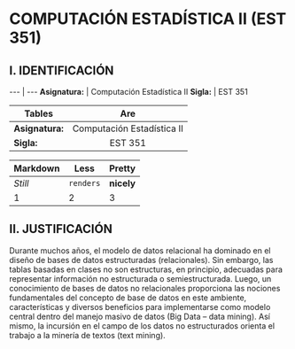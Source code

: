 #  COMPUTACIÓN ESTADÍSTICA II (EST 351)

## I. IDENTIFICACIÓN


--- | ---
**Asignatura:** | Computación Estadística II
**Sigla:** | EST 351 



| Tables        | Are           |
| ------------- |:-------------:| 
| **Asignatura:** | Computación Estadística II |
| **Sigla:**      | EST 351 |



Markdown | Less | Pretty
--- | --- | ---
*Still* | `renders` | **nicely**
1 | 2 | 3



## II. JUSTIFICACIÓN
Durante muchos años, el modelo de datos relacional ha dominado en el diseño de bases de datos estructuradas (relacionales). Sin embargo, las tablas basadas en clases no son estructuras, en principio, adecuadas para representar información no estructurada o semiestructurada. Luego, un conocimiento de bases de datos no relacionales proporciona las nociones fundamentales del concepto de base de datos en este ambiente, características y diversos beneficios para implementarse como modelo central dentro del manejo masivo de datos (Big Data – data mining). Así mismo, la incursión en el campo de los datos no estructurados orienta el trabajo a la minería de textos (text mining). 

